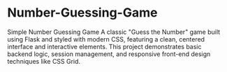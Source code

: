 # Number-Guessing-Game
Simple Number Guessing Game A classic "Guess the Number" game built using Flask and styled with modern CSS, featuring a clean, centered interface and interactive elements. This project demonstrates basic backend logic, session management, and responsive front-end design techniques like CSS Grid.
